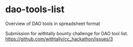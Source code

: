 # dao-tools-list
Overview of DAO tools in spreadsheet format

Submission for withtally bounty challenge for DAO tool list.
https://github.com/withtally/cc_hackathon/issues/3
